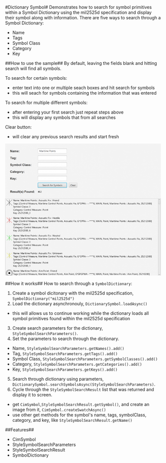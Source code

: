 #Dictionary Symbol#
Demonstrates how to search for symbol primitives within a Symbol Dictionary using the mil2525d specification and display their symbol along with information.
There are five ways to search through a Symbol Dictionary:
- Name
- Tags
- Symbol Class
- Category
- Key

##How to use the sample##
By default, leaving the fields blank and hitting search will find all symbols.

To search for certain symbols:
  - enter text into one or multiple seach boxes and hit search for symbols
  - this will seach for symbols containing the information that was entered 

To search for multiple different symbols:
  - after entering your first search just repeat steps above
  - this will display any symbols that from all searches

Clear button:
  - will clear any previous search results and start fresh

![](SymbolDictionary.png)


##How it works##
How to search through a  `SymbolDictionary`:

1. Create a symbol dicitonary with the mil2525d specification, `SymbolDictionary("mil2525d")`
2. Load the dictionary asynchronouly, `DictionarySymbol.loadAsync()`
  - this will allows us to continue working while the dictionary loads all symbol primitives found within the mil2525d specification
3. Create search parameters for the dictionary, `StyleSymbolSearchParameters()`.
4. Set the parameters to search through the dictionary.
  - Name, `StyleSymbolSearchParameters.getNames().add()`
  - Tag, `StyleSymbolSearchParameters.getTags().add()`
  - Symbol Class, `StyleSymbolSearchParameters.getSymbolClasses().add()`
  - Category, `StyleSymbolSearchParameters.getCategories().add()`
  - Key, `StyleSymbolSearchParameters.getKeys().add()`
5.  Search through dictionary using parameters, `DictionarySymbol.searchSymbolsAsync(StyleSymbolSearchParameters)`.
6. Cycle through the `StyleSymbolSearchResult` list that was returned and display it to screen.
  - get `CimSymbol`,`StyleSymbolSearchResult.getSymbol()`, and create an image from it, `CimSymbol.createSwatchAsync()`
  - use other get methods for the symbol's name, tags, symbolClass, category, and key, like `StyleSymbolSearchResult.getName()`

##Features##
- CimSymbol
- StyleSymbolSearchParameters
- StyleSymbolSearchResult
- SymbolDictionary
